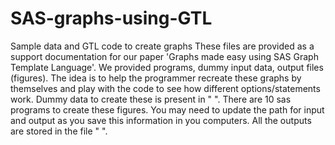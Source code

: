 # SAS-graphs-using-GTL
Sample data and GTL code to create graphs
These files are provided as a support documentation for our paper 'Graphs made easy using SAS Graph Template Language'. We provided programs, dummy input data, output files (figures). The idea is to help the programmer recreate these graphs by themselves and play with the code to see how different options/statements work. 
Dummy data to create these is present in " ".
There are 10 sas programs to create these figures. You may need to update the path for input and output as you save this information in you computers.
All the outputs are stored in the file " ".
